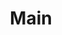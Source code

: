 ---
layout: map
title: Main
map: 'img/Doloria.svg'
map_width: 4429
map_height: 3375
nav_order: 1
---